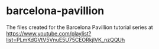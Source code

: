 # barcelona-pavillion
The files created for the Barcelona Pavillion tutorial series at https://www.youtube.com/playlist?list=PLmKdGVtV5VnuE5U75CEORkjlVK_nzQQUh
